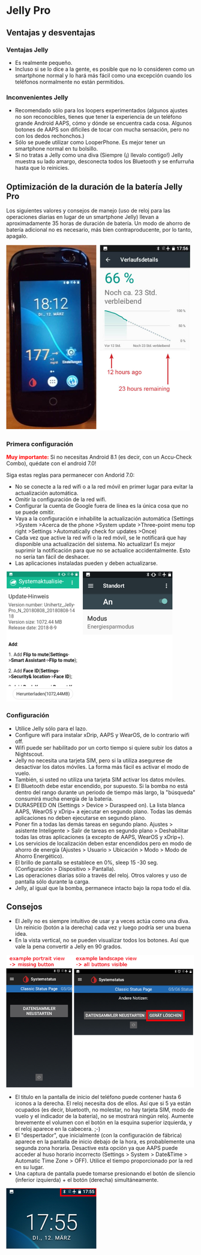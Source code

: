 # Jelly Pro

## Ventajas y desventajas

### Ventajas Jelly

* Es realmente pequeño.
* Incluso si se lo dice a la gente, es posible que no lo consideren como un smartphone normal y lo hará más fácil como una excepción cuando los teléfonos normalmente no están permitidos.

### Inconvenientes Jelly

* Recomendado sólo para los loopers experimentados (algunos ajustes no son reconocibles, tienes que tener la experiencia de un teléfono grande Android AAPS, cómo y dónde se encuentra cada cosa. Algunos botones de AAPS son difíciles de tocar con mucha sensación, pero no con los dedos rechonchos.)
* Sólo se puede utilizar como LooperPhone. Es mejor tener un smartphone normal en tu bolsillo. 
* Si no tratas a Jelly como una diva (Siempre (¡) llevalo contigo!) Jelly muestra su lado amargo, desconecta todos los Bluetooth y se enfurruña hasta que lo reinicies. 

## Optimización de la duración de la batería Jelly Pro

Los siguientes valores y consejos de manejo (uso de reloj para las operaciones diarias en lugar de un smartphone Jelly) llevan a aproximadamente 35 horas de duración de batería. Un modo de ahorro de batería adicional no es necesario, más bien contraproducente, por lo tanto, apagalo.

![Teléfono inteligente Jelly](../images/jelly_01.jpg)

### Primera configuración

<b><font color="#FF0000">Muy importante:</b></font> Si no necesitas Android 8.1 (es decir, con un Accu-Check Combo), quédate con el android 7.0!

Siga estas reglas para permanecer con Andorid 7.0:

* No se conecte a la red wifi o a la red móvil en primer lugar para evitar la actualización automática.
* Omitir la configuración de la red wifi.
* Configurar la cuenta de Google fuera de línea es la única cosa que no se puede omitir.
* Vaya a la configuración e inhabilite la actualización automática (Settings >System >Acerca de the phone >System update >Three-point menu top right >Settings >Automatically check for updates >Once)
* Cada vez que active la red wifi o la red móvil, se le notificará que hay disponible una actualización del sistema. No actualizar! Es mejor suprimir la notificación para que no se actualice accidentalmente. Esto no sería tan fácil de deshacer. 
* Las aplicaciones instaladas pueden y deben actualizarse.

![Ajustes de Jelly](../images/jelly_02.jpg)

### Configuración

* Utilice Jelly sólo para el lazo.
* Configure wifi para instalar xDrip, AAPS y WearOS, de lo contrario wifi off. 
* Wifi puede ser habilitado por un corto tiempo si quiere subir los datos a Nightscout.
* Jelly no necesita una tarjeta SIM, pero si la utiliza asegurese de desactivar los datos móviles. La forma más fácil es activar el modo de vuelo.
* También, si usted no utiliza una tarjeta SIM activar los datos móviles.
* El Bluetooth debe estar encendido, por supuesto. Si la bomba no está dentro del rango durante un periodo de tiempo más largo, la "búsqueda" consumirá mucha energía de la batería.
* DURASPEED ON (Settings > Device > Duraspeed on). La lista blanca AAPS, WearOS y xDrip+ a ejecutar en segundo plano. Todas las demás aplicaciones no deben ejecutarse en segundo plano.
* Poner fin a todas las demás tareas en segundo plano. Ajustes > asistente Inteligente > Salir de tareas en segundo plano > Deshabilitar todas las otras aplicaciones (a excepto de AAPS, WearOS y xDrip+).
* Los servicios de localización deben estar encendidos pero en modo de ahorro de energía (Ajustes > Usuario > Ubicación > Modo > Modo de Ahorro Energético).
* El brillo de pantalla se establece en 0%, sleep 15 -30 seg. (Configuración > Dispositivo > Pantalla).
* Las operaciones diarias sólo a través del reloj. Otros valores y uso de pantalla sólo durante la carga. 
* Jelly, al igual que la bomba, permanece intacto bajo la ropa todo el día.

## Consejos

* El Jelly no es siempre intuitivo de usar y a veces actúa como una diva. Un reinicio (botón a la derecha) cada vez y luego podría ser una buena idea.
* En la vista vertical, no se pueden visualizar todos los botones. Así que vale la pena convertir a Jelly en 90 grados.

![Jelly vertical + vista horizontal](../images/jelly_04.jpg)

* El titulo en la pantalla de inicio del teléfono puede contener hasta 6 iconos a la derecha. El reloj necesita dos de ellos. Así que si 5 ya están ocupados (es decir, bluetooth, no molestar, no hay tarjeta SIM, modo de vuelo y el indicador de la batería), no se mostrará ningún reloj. Aumente brevemente el volumen con el botón en la esquina superior izquierda, y el reloj aparece en la cabecera. ;-)
* El "despertador", que inicialmente (con la configuración de fábrica) aparece en la pantalla de inicio debajo de la hora, es probablemente una segunda zona horaria. Desactive esta opción ya que AAPS puede acceder al huso horario incorrecto (Settings > System > Date&Time > Automatic Time Zone > OFF). Utilice el tiempo proporcionado por la red en su lugar.
* Una captura de pantalla puede tomarse presionando el botón de silencio (inferior izquierda) + el botón (derecha) simultáneamente. 

![Jelly titulo](../images/jelly_03.png)